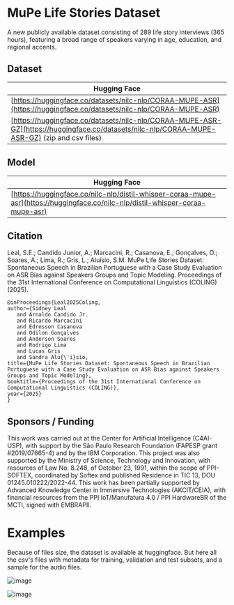 # MuPe Life Stories Dataset
A new publicly available dataset consisting of 289 life story interviews (365 hours), featuring a broad range of speakers varying in age, education, and regional accents.


## Dataset
| Hugging Face |
| ------------ |
| [https://huggingface.co/datasets/nilc-nlp/CORAA-MUPE-ASR](https://huggingface.co/datasets/nilc-nlp/CORAA-MUPE-ASR) |
| [https://huggingface.co/datasets/nilc-nlp/CORAA-MUPE-ASR-GZ](https://huggingface.co/datasets/nilc-nlp/CORAA-MUPE-ASR-GZ) (zip and csv files)|

## Model
| Hugging Face |
| ------------ |
| [https://huggingface.co/nilc-nlp/distil-whisper-coraa-mupe-asr](https://huggingface.co/nilc-nlp/distil-whisper-coraa-mupe-asr) |


## Citation
Leal, S.E.; Candido Junior, A.; Marcacini, R.; Casanova, E.; Gonçalves, O.; Soares, A.; Lima, R.; Gris, L.; Aluísio, S.M. MuPe Life Stories Dataset: Spontaneous Speech in Brazilian Portuguese with a Case Study Evaluation on ASR Bias against Speakers Groups and Topic Modeling. Proceedings of the 31st International Conference on Computational Linguistics (COLING) (2025).

````
@inProceedings{Leal2025Coling,
author={Sidney Leal
   and Arnaldo Candido Jr.
   and Ricardo Marcacini
   and Edresson Casanova
   and Odilon Gonçalves
   and Anderson Soares
   and Rodrigo Lima
   and Lucas Gris
   and Sandra Alu{\'i}sio,
title={MuPe Life Stories Dataset: Spontaneous Speech in Brazilian Portuguese with a Case Study Evaluation on ASR Bias against Speakers Groups and Topic Modeling},
booktitle={Proceedings of the 31st International Conference on Computational Linguistics (COLING)},
year={2025}
}
````

## Sponsors / Funding

This work was carried out at the Center for Artificial Intelligence (C4AI-USP), with support by the São Paulo Research Foundation (FAPESP grant #2019/07665-4) and by the IBM Corporation. This project was also supported by the Ministry of Science, Technology and Innovation, with resources of Law No. 8.248, of October 23, 1991, within the scope of PPI-SOFTEX, coordinated by Softex and published Residence in TIC 13, DOU 01245.010222/2022-44. This work has been partially supported by Advanced Knowledge Center in Immersive Technologies (AKCIT/CEIA), with financial resources from the PPI IoT/Manufatura 4.0 / PPI HardwareBR of the MCTI, signed with EMBRAPII.


# Examples
Because of files size, the dataset is available at huggingface. But here all the csv's files with metadata for training, validation and test subsets, and a sample for the audio files.

![image](https://github.com/user-attachments/assets/9f053d3c-49dc-493b-9add-a9bcff3042d7)

![image](https://github.com/user-attachments/assets/0603b084-64fa-4231-89fc-1d045d5808d3)
